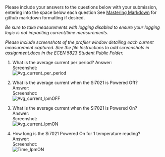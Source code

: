 Please include your answers to the questions below with your submission, entering into the space below each question
See [Mastering Markdown](https://guides.github.com/features/mastering-markdown/) for github markdown formatting if desired.

*Be sure to take measurements with logging disabled to ensure your logging logic is not impacting current/time measurements.*

*Please include screenshots of the profiler window detailing each current measurement captured.  See the file Instructions to add screenshots in assignment.docx in the ECEN 5823 Student Public Folder.* 

1. What is the average current per period?
   Answer:
   <br>Screenshot:  
   ![Avg_current_per_period](https://github.com/CU-ECEN-5823/ecen5823-assignment3-Ganeshkm10/blob/master/Screenshots/Avg_current_per_period.png)  
   
2. What is the average current when the Si7021 is Powered Off?  
   Answer:
   <br>Screenshot:  
   ![Avg_current_lpmOFF](https://github.com/CU-ECEN-5823/ecen5823-assignment3-Ganeshkm10/blob/master/Screenshots/Si7021_Average_current_off_2.png)
   
3. What is the average current when the Si7021 is Powered On?  
   Answer:
   <br>Screenshot:  
   ![Avg_current_lpmON](https://github.com/CU-ECEN-5823/ecen5823-assignment3-Ganeshkm10/blob/master/Screenshots/Si7021_average_current_on_3.png)
   
4. How long is the Si7021 Powered On for 1 temperature reading?  
   Answer:
   <br>Screenshot:  
   ![Time_lpmON](https://github.com/CU-ECEN-5823/ecen5823-assignment3-Ganeshkm10/blob/master/Screenshots/Si7021_Powered_on_4.png)